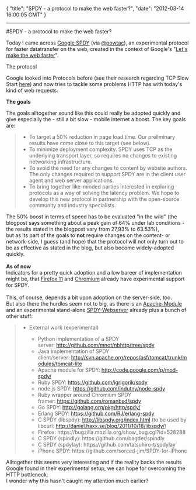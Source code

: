 {
  "title": "SPDY - a protocol to make the web faster?",
  "date": "2012-03-14 16:00:05 GMT"
}

---

#SPDY - a protocol to make the web faster?
<p>Today I came across <a href="http://t.co/XaNCgtfA" target="_blank">Google SPDY</a> (via <a href="http://twitter.com/powtac">@powtac</a>), an experimental protocol for faster datatransfer on the web, created in the context of Google's "<a href="http://code.google.com/speed/">Let's make the web faster</a>".</p>&#13;
<p>The protocol</p>&#13;
<p>Google looked into Protocols before (see their research regarding TCP Slow Start <a href="https://6541078575799853287-a-chromium-org-s-sites.googlegroups.com/a/chromium.org/dev/spdy/An_Argument_For_Changing_TCP_Slow_Start.pdf?attachauth=ANoY7cpuhxeX5F6JkleD529J7XAScSJbhXWKlbsvZPPbKlN2A3wcly-eNAo4q65LdDnTllFS8x33F3dMi1x6ARtFecyFe6jTuMtT-qqajRIwS62z1DxhaoqS3O52lWD3UAZXbiPUBNrQzsA1S4hfX84TUsGZb2IIalE4LkKfOGThAW4VOnhRAugXg2LSsJsG4wtkKnS6Hl9QHq8_HNVBfK9bqdnVCDiA5BG7iauYwO5DwhzHccHxGXI%3D&amp;attredirects=0">here</a>) and now tries to tackle some problems HTTP has with today's kind of web requests.</p>&#13;
<p><strong>The goals</strong></p>&#13;
<p>The goals alltogether sound like this could really be adopted quickly and give especially the - still a bit slow - mobile internet a boost. The key goals are:</p>&#13;
<blockquote>&#13;
<ul><li>To target a 50% reduction in page load time. Our preliminary results have come close to this target (see below).</li>&#13;
<li>To minimize deployment complexity. SPDY uses TCP as the underlying transport layer, so requires no changes to existing networking infrastructure.  </li>&#13;
<li>To avoid the need for any changes to content by website authors. The only changes required to support SPDY are in the client user agent and web server applications.</li>&#13;
<li>To bring together like-minded parties interested in exploring protocols as a way of solving the latency problem. We hope to develop this new protocol in partnership with the open-source community and industry specialists.</li>&#13;
</ul></blockquote>&#13;
<div><span>The 50% boost in terms of speed has to be evaluated "in the wild" (the blogpost says something about a peak gain of 64% under lab conditions - the results stated in the blogpost vary from 27,93% to 63.53%),</span></div>&#13;
<div><span>but as its part of the goals to <strong>not</strong> require changes on the content- or network-side, I guess (and hope) that the protocol will not only turn out to be as effective as stated in the blog, but also become widely-adopted quickly.</span></div>&#13;
<div><span><br /></span></div>&#13;
<div><span><strong>As of now</strong></span></div>&#13;
<div>Indicators for a pretty quick adoption and a low bareer of implementation might be, that <a href="http://twitter.com/#!/powtac/status/179916920861114368">Firefox 11</a> and <a href="http://src.chromium.org/viewvc/chrome/trunk/src/net/spdy/">Chromium</a> already have experimental support for SPDY.</div>&#13;
<div><span><br /></span></div>&#13;
<div><span>This, of course, depends a bit upon adoption on the server-side, too.</span></div>&#13;
<div>But also there the hurdles seem not to big, as there is an <a href="http://code.google.com/p/mod-spdy/">Apache-Module</a> and an experimental stand-alone <a href="http://src.chromium.org/viewvc/chrome/trunk/src/net/tools/flip_server/">SPDY-Webserver</a> already plus a bunch of other stuff:</div>&#13;
<div>&#13;
<blockquote>&#13;
<ul><li><span>External work (experimental)</span></li>&#13;
<ul><li><span>Python implementation of a SPDY server: <span><a href="http://github.com/mnot/nbhttp/tree/spdy" rel="nofollow" target="_blank">http://github.com/mnot/nbhttp/tree/spdy</a></span></span></li>&#13;
<li><span>Java implementation of SPDY client/server: <span><a href="http://svn.apache.org/repos/asf/tomcat/trunk/modules/tomcat-lite" rel="nofollow" target="_blank">http://svn.apache.org/repos/asf/tomcat/trunk/modules/tomcat-lite</a></span></span></li>&#13;
<li><span>Apache module for SPDY: <a href="http://code.google.com/p/mod-spdy/" target="_blank">http://code.google.com/p/mod-spdy/</a></span></li>&#13;
<li><span>Ruby SPDY: <a href="https://github.com/igrigorik/spdy">https://github.com/igrigorik/spdy</a></span></li>&#13;
<li><span>node.js SPDY: <span><a href="https://github.com/indutny/node-spdy">https://github.com/indutny/node-spdy</a></span></span></li>&#13;
<li>Ruby wrapper around Chromium SPDY framer: <a href="https://github.com/romanbsd/spdy">https://github.com/romanbsd/spdy</a></li>&#13;
<li>Go SPDY: <a href="http://golang.org/pkg/http/spdy/">http://golang.org/pkg/http/spdy/</a></li>&#13;
<li>Erlang SPDY: <a href="https://github.com/RJ/erlang-spdy">https://github.com/RJ/erlang-spdy</a></li>&#13;
<li>C SPDY (libspdy): <a href="http://libspdy.org/index.html">http://libspdy.org/index.html</a> (to be used by libcurl: <a href="http://daniel.haxx.se/blog/2011/10/18/libspdy/">http://daniel.haxx.se/blog/2011/10/18/libspdy/</a>)</li>&#13;
<li>Firefox: https://bugzilla.mozilla.org/show_bug.cgi?id=528288</li>&#13;
<li>C SPDY (spindly): https://github.com/bagder/spindly</li>&#13;
<li>C SPDY (spdylay): https://github.com/tatsuhiro-t/spdylay</li>&#13;
<li>iPhone SPDY: https://github.com/sorced-jim/SPDY-for-iPhone </li>&#13;
</ul></ul></blockquote>&#13;
</div>&#13;
<div></div>&#13;
<div>Alltogether this seems very interesting and if the reality backs the results Google found in their experimental setup, we can hope for overcoming the HTTP bottleneck.</div>&#13;
<div></div>&#13;
<div>I wonder why this hasn't caught my attention much earlier?</div> 